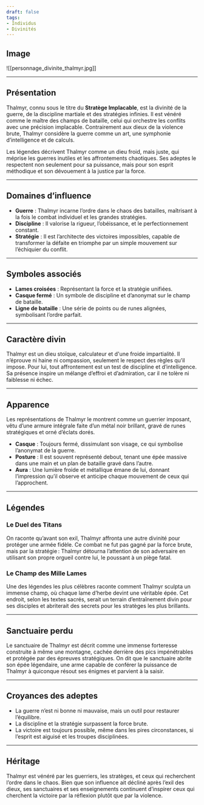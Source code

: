 ```yaml
---
draft: false
tags:
- Individus
- Divinités
---
```


## Image

![[personnage_divinite_thalmyr.jpg]]

___

## **Présentation**

Thalmyr, connu sous le titre du **Stratège Implacable**, est la divinité de la guerre, de la discipline martiale et des stratégies infinies. Il est vénéré comme le maître des champs de bataille, celui qui orchestre les conflits avec une précision implacable. Contrairement aux dieux de la violence brute, Thalmyr considère la guerre comme un art, une symphonie d’intelligence et de calculs.

Les légendes décrivent Thalmyr comme un dieu froid, mais juste, qui méprise les guerres inutiles et les affrontements chaotiques. Ses adeptes le respectent non seulement pour sa puissance, mais pour son esprit méthodique et son dévouement à la justice par la force.

---

## **Domaines d’influence**
- **Guerre** : Thalmyr incarne l’ordre dans le chaos des batailles, maîtrisant à la fois le combat individuel et les grandes stratégies.  
- **Discipline** : Il valorise la rigueur, l’obéissance, et le perfectionnement constant.  
- **Stratégie** : Il est l’architecte des victoires impossibles, capable de transformer la défaite en triomphe par un simple mouvement sur l’échiquier du conflit.

---

## **Symboles associés**
- **Lames croisées** : Représentant la force et la stratégie unifiées.  
- **Casque fermé** : Un symbole de discipline et d’anonymat sur le champ de bataille.  
- **Ligne de bataille** : Une série de points ou de runes alignées, symbolisant l’ordre parfait.  

---

## **Caractère divin**
Thalmyr est un dieu stoïque, calculateur et d'une froide impartialité. Il n’éprouve ni haine ni compassion, seulement le respect des règles qu’il impose. Pour lui, tout affrontement est un test de discipline et d’intelligence. Sa présence inspire un mélange d’effroi et d’admiration, car il ne tolère ni faiblesse ni échec.

---

## **Apparence**
Les représentations de Thalmyr le montrent comme un guerrier imposant, vêtu d’une armure intégrale faite d’un métal noir brillant, gravé de runes stratégiques et orné d’éclats dorés.  
- **Casque** : Toujours fermé, dissimulant son visage, ce qui symbolise l’anonymat de la guerre.  
- **Posture** : Il est souvent représenté debout, tenant une épée massive dans une main et un plan de bataille gravé dans l’autre.  
- **Aura** : Une lumière froide et métallique émane de lui, donnant l’impression qu’il observe et anticipe chaque mouvement de ceux qui l’approchent.

---

## **Légendes**
### **Le Duel des Titans**
On raconte qu’avant son exil, Thalmyr affronta une autre divinité pour protéger une armée fidèle. Ce combat ne fut pas gagné par la force brute, mais par la stratégie : Thalmyr détourna l’attention de son adversaire en utilisant son propre orgueil contre lui, le poussant à un piège fatal.

### **Le Champ des Mille Lames**
Une des légendes les plus célèbres raconte comment Thalmyr sculpta un immense champ, où chaque lame d’herbe devint une véritable épée. Cet endroit, selon les textes sacrés, serait un terrain d’entraînement divin pour ses disciples et abriterait des secrets pour les stratèges les plus brillants.

---

## **Sanctuaire perdu**
Le sanctuaire de Thalmyr est décrit comme une immense forteresse construite à même une montagne, cachée derrière des pics impénétrables et protégée par des épreuves stratégiques. On dit que le sanctuaire abrite son épée légendaire, une arme capable de conférer la puissance de Thalmyr à quiconque résout ses énigmes et parvient à la saisir.

---

## **Croyances des adeptes**
- La guerre n’est ni bonne ni mauvaise, mais un outil pour restaurer l’équilibre.  
- La discipline et la stratégie surpassent la force brute.  
- La victoire est toujours possible, même dans les pires circonstances, si l’esprit est aiguisé et les troupes disciplinées.

---

## **Héritage**
Thalmyr est vénéré par les guerriers, les stratèges, et ceux qui recherchent l’ordre dans le chaos. Bien que son influence ait décliné après l’exil des dieux, ses sanctuaires et ses enseignements continuent d’inspirer ceux qui cherchent la victoire par la réflexion plutôt que par la violence.